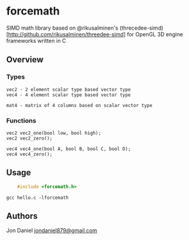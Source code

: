 # forcemath

SIMD math library based on @rikusalminen's (threcedee-simd)[http://github.com/rikusalminen/threedee-simd] for OpenGL 3D engine frameworks written in C

## Overview
	
### Types

	vec2 - 2 element scalar type based vector type
	vec4 - 4 element scalar type based vector type

	mat4 - matrix of 4 columns based on scalar vector type

### Functions

	vec2 vec2_one(bool low, bool high);
	vec2 vec2_zero();
	
	vec4 vec4_one(bool A, bool B, bool C, bool D);
	vec4 vec4_zero();

## Usage

```c
	#include <forcemath.h>
```

`gcc hello.c -lforcemath`

## Authors

Jon Daniel <jondaniel879@gmail.com>
